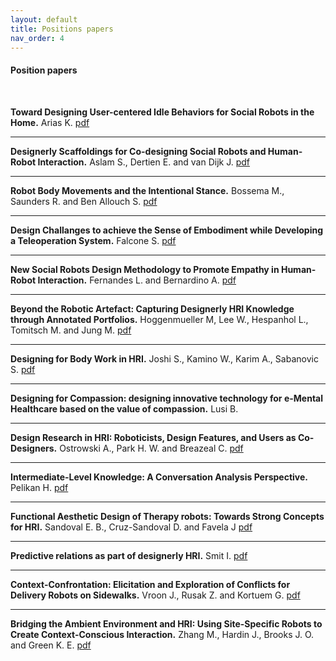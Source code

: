 ```yaml
---
layout: default
title: Positions papers
nav_order: 4
---
```


#### Position papers
<br />

**Toward Designing User-centered Idle Behaviors for Social Robots in the Home.** Arias K. 
<a href="https://malulu.github.io/HRI-Design-2020/assets/pdf/Arias et al.pdf" target="_blank">pdf</a>
<br />

---

**Designerly Scaffoldings for Co-designing Social Robots and Human-Robot Interaction.** Aslam S., Dertien E. and van Dijk J.
<a href="https://malulu.github.io/HRI-Design-2020/assets/pdf/Aslam et al.pdf" target="_blank">pdf</a>
<br />

---

**Robot Body Movements and the Intentional Stance.** Bossema M., Saunders R. and Ben Allouch S.
<a href="https://malulu.github.io/HRI-Design-2020/assets/pdf/Bossema et al.pdf" target="_blank">pdf</a>
<br />

---

**Design Challanges to achieve the Sense of Embodiment while Developing a Teleoperation System.** Falcone S.
<a href="https://malulu.github.io/HRI-Design-2020/assets/pdf/Falcone.pdf" target="_blank">pdf</a>
<br />

---

**New Social Robots Design Methodology to Promote Empathy in Human-Robot Interaction.** Fernandes L. and Bernardino A.
<a href="https://malulu.github.io/HRI-Design-2020/assets/pdf/Fernandes and Bernardino.pdf" target="_blank">pdf</a>
<br />

---

**Beyond the Robotic Artefact: Capturing Designerly HRI Knowledge through Annotated Portfolios.** Hoggenmueller M, Lee W., Hespanhol L., Tomitsch M. and Jung M.
<a href="https://malulu.github.io/HRI-Design-2020/assets/pdf/Hoggenmueller et al.pdf" target="_blank">pdf</a>
<br />

---

**Designing for Body Work in HRI.** Joshi S., Kamino W., Karim A., Sabanovic S.
<a href="https://malulu.github.io/HRI-Design-2020/assets/pdf/Joshi et al.pdf" target="_blank">pdf</a>
<br />

---

**Designing for Compassion: designing innovative technology for e-Mental Healthcare based on the value of compassion.** Lusi B.
<br />

---

**Design Research in HRI: Roboticists, Design Features, and Users as Co-Designers.** Ostrowski A., Park H. W. and Breazeal C.
<a href="https://malulu.github.io/HRI-Design-2020/assets/pdf/Ostrowski et al.pdf" target="_blank">pdf</a>
<br />

---

**Intermediate-Level Knowledge: A Conversation Analysis Perspective.** Pelikan H.
<a href="https://malulu.github.io/HRI-Design-2020/assets/pdf/Pelikan.pdf" target="_blank">pdf</a>
<br />

---

**Functional Aesthetic Design of Therapy robots: Towards Strong Concepts for HRI.** Sandoval E. B., Cruz-Sandoval D. and Favela J
<a href="https://malulu.github.io/HRI-Design-2020/assets/pdf/Sandoval et al.pdf" target="_blank">pdf</a>
<br />

---

**Predictive relations as part of designerly HRI.** Smit I.
<a href="https://malulu.github.io/HRI-Design-2020/assets/pdf/Smit.pdf" target="_blank">pdf</a>
<br />

---

**Context-Confrontation: Elicitation and Exploration of Conflicts for Delivery Robots on Sidewalks.** Vroon J., Rusak Z. and Kortuem G. 
<a href="https://malulu.github.io/HRI-Design-2020/assets/pdf/Vroon et al.pdf" target="_blank">pdf</a>
<br />

---

**Bridging the Ambient Environment and HRI: Using Site-Specific Robots to Create Context-Conscious Interaction.** Zhang M., Hardin J., Brooks J. O. and Green K. E.
<a href="https://malulu.github.io/HRI-Design-2020/assets/pdf/Zhan g et al.pdf" target="_blank">pdf</a>
<br />

